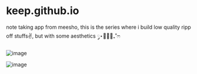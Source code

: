 # keep.github.io
note taking app from meesho, this is the series where i build low quality ripp off stuffs✌️, but with some aesthetics ༘⋆🌷🫧💭₊˚ෆ

![image](https://github.com/Jeevith-Raj/keep.github.io/assets/96343958/2b07b3cf-c204-4d33-b893-9503634a6a45)

![image](https://github.com/Jeevith-Raj/keep.github.io/assets/96343958/8f395cb2-0e17-436f-bfba-549b3310e021)

